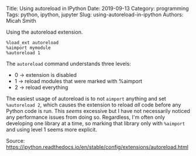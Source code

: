 Title: Using autoreload in IPython
Date: 2019-09-13
Category: programming
Tags: python, ipython, jupyter
Slug: using-autoreload-in-ipython
Authors: Micah Smith

Using the autoreload extension.

```
%load_ext autoreload
%aimport mymodule
%autoreload 1
```

The `autoreload` command understands three levels:
- 0 -> extension is disabled
- 1 -> reload modules that were marked with %aimport
- 2 -> reload everything

The easiest usage of autoreload is to not `aimport` anything and set `%autoreload 2`, which causes the extension to reload *all* code before any Python code is run. This *seems* excessive but I have not necessarily noticed any performance issues from doing so. Regardless, I'm often only developing one library at a time, so marking that library only with `%aimport` and using level 1 seems more explicit.

Source: https://ipython.readthedocs.io/en/stable/config/extensions/autoreload.html
